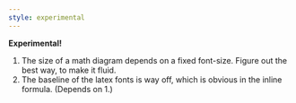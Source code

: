 ```yaml
---
style: experimental
---
```

**Experimental!**

1. The size of a math diagram depends on a fixed font-size. Figure out the best way, to make it fluid.
2. The baseline of the latex fonts is way off, which is obvious in the inline formula. (Depends on 1.)
